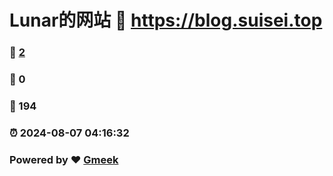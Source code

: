 # Lunar的网站 :link: https://blog.suisei.top 
### :page_facing_up: [2](https://blog.suisei.top/tag.html) 
### :speech_balloon: 0 
### :hibiscus: 194 
### :alarm_clock: 2024-08-07 04:16:32 
### Powered by :heart: [Gmeek](https://github.com/Meekdai/Gmeek)
